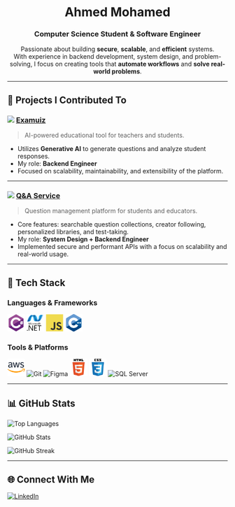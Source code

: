 <h1 align="center">Ahmed Mohamed</h1>
<h3 align="center">Computer Science Student & Software Engineer</h3>

<p align="center">
  Passionate about building <strong>secure</strong>, <strong>scalable</strong>, and <strong>efficient</strong> systems. <br/>
  With experience in backend development, system design, and problem-solving, I focus on creating tools that <strong>automate workflows</strong> and <strong>solve real-world problems</strong>.
</p>

---

## 🚀 Projects I Contributed To

### <img src="https://github.com/user-attachments/assets/4f96b56e-f8fb-4c94-85dc-087c14507eed" width="30"/> [Examuiz](https://github.com/AhmedMohammed204/Examuiz)
> AI-powered educational tool for teachers and students.

- Utilizes **Generative AI** to generate questions and analyze student responses.
- My role: **Backend Engineer**
- Focused on scalability, maintainability, and extensibility of the platform.

---

### <img src="https://github.com/user-attachments/assets/7a26c742-a9f8-4207-b0d8-9f6c67c78c18" width="30"/> [Q&A Service](https://github.com/Momennxd/Q-A-Service)
> Question management platform for students and educators.

- Core features: searchable question collections, creator following, personalized libraries, and test-taking.
- My role: **System Design + Backend Engineer**
- Implemented secure and performant APIs with a focus on scalability and real-world usage.

---

## 🧠 Tech Stack

### Languages & Frameworks

<p>
  <img src="https://raw.githubusercontent.com/devicons/devicon/master/icons/csharp/csharp-original.svg" width="40" title="C#"/>
  <img src="https://raw.githubusercontent.com/devicons/devicon/master/icons/dot-net/dot-net-original-wordmark.svg" width="40" title=".NET"/>
  <img src="https://raw.githubusercontent.com/devicons/devicon/master/icons/javascript/javascript-original.svg" width="40" title="JavaScript"/>
  <img src="https://raw.githubusercontent.com/devicons/devicon/master/icons/cplusplus/cplusplus-original.svg" width="40" title="C++"/>
</p>

### Tools & Platforms

<p>
  <img src="https://raw.githubusercontent.com/devicons/devicon/master/icons/amazonwebservices/amazonwebservices-original-wordmark.svg" width="40" title="AWS"/>
  <img src="https://www.vectorlogo.zone/logos/git-scm/git-scm-icon.svg" width="40" title="Git"/>
  <img src="https://www.vectorlogo.zone/logos/figma/figma-icon.svg" width="40" title="Figma"/>
  <img src="https://raw.githubusercontent.com/devicons/devicon/master/icons/html5/html5-original-wordmark.svg" width="40" title="HTML5"/>
  <img src="https://raw.githubusercontent.com/devicons/devicon/master/icons/css3/css3-original-wordmark.svg" width="40" title="CSS3"/>
  <img src="https://www.svgrepo.com/show/303229/microsoft-sql-server-logo.svg" width="40" title="SQL Server"/>
</p>

---

## 📊 GitHub Stats

<p align="left">
  <img src="https://github-readme-stats.vercel.app/api/top-langs?username=ahmedmohammed204&show_icons=true&locale=en&layout=compact" alt="Top Languages"/>
</p>

<p align="left">
  <img src="https://github-readme-stats.vercel.app/api?username=ahmedmohammed204&show_icons=true&locale=en" alt="GitHub Stats"/>
</p>

<p align="left">
  <img src="https://github-readme-streak-stats.herokuapp.com/?user=ahmedmohammed204" alt="GitHub Streak"/>
</p>

---

## 🌐 Connect With Me

<p align="left">
  <a href="https://linkedin.com/in/AhmedM204" target="_blank">
    <img src="https://raw.githubusercontent.com/rahuldkjain/github-profile-readme-generator/master/src/images/icons/Social/linked-in-alt.svg" alt="LinkedIn" height="30" width="40" />
  </a>
</p>
